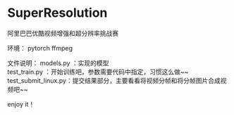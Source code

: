 # SuperResolution
阿里巴巴优酷视频增强和超分辨率挑战赛 

环境： 
pytorch 
ffmpeg 
 
文件说明： 
models.py ：实现的模型  
test_train.py ：开始训练吧，参数需要代码中指定，习惯这么做~~ 
test_submit_linux.py：提交结果部分，主要看看将视频分帧和将分帧图片合成视频吧~~ 

 
enjoy it！ 
